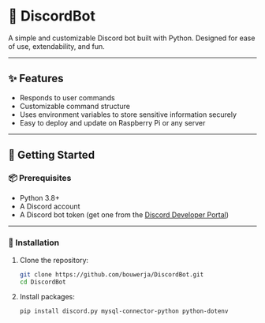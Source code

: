 # 🤖 DiscordBot

A simple and customizable Discord bot built with Python. Designed for ease of use, extendability, and fun.

---

## ✨ Features

- Responds to user commands
- Customizable command structure
- Uses environment variables to store sensitive information securely
- Easy to deploy and update on Raspberry Pi or any server

---

## 🚀 Getting Started

### 📦 Prerequisites

- Python 3.8+
- A Discord account
- A Discord bot token (get one from the [Discord Developer Portal](https://discord.com/developers/applications))

---

### 📁 Installation

1. Clone the repository:
   ```bash
   git clone https://github.com/bouwerja/DiscordBot.git
   cd DiscordBot

2. Install packages:
   ```bash
   pip install discord.py mysql-connector-python python-dotenv
